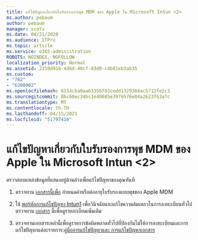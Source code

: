 ```yaml
---
title: แก้ไขปัญหาเกี่ยวกับใบรับรองการพุช MDM ของ Apple ใน Microsoft Intun <2>
ms.author: pebaum
author: pebaum
manager: scotv
ms.date: 04/21/2020
ms.audience: ITPro
ms.topic: article
ms.service: o365-administration
ROBOTS: NOINDEX, NOFOLLOW
localization_priority: Normal
ms.assetid: 2259d916-4d6d-40cf-83d0-c4b81eb3ab35
ms.custom:
- "782"
- "6200002"
ms.openlocfilehash: 8154cba0aa63356f83cedd1329366ac5712fe2c3
ms.sourcegitcommit: 8bc60ec34bc1e40685e3976576e04a2623f63a7c
ms.translationtype: MT
ms.contentlocale: th-TH
ms.lasthandoff: 04/15/2021
ms.locfileid: "51797416"
---
```

# <a name="troubleshoot-issues-with-apple-mdm-push-certificate-in-microsoft-intune"></a>แก้ไขปัญหาเกี่ยวกับใบรับรองการพุช MDM ของ Apple ใน Microsoft Intun <2>

ตรวจสอบแหล่งข้อมูลที่แสดงอยู่ด้านล่างเพื่อแก้ไขปัญหาของคุณทันที
  
1. ตรวจทาน [เอกสารนี้เพื่อ](https://docs.microsoft.com/intune/apple-mdm-push-certificate-get) กําหนดค่าหรือต่ออายุใบรับรองแบบพุชของ Apple MDM

2. ใช้ [พอร์ทัลการแก้ไขปัญหา Intun1](https://devicemanagement.microsoft.com/#blade/Microsoft_Intune_DeviceSettings/TroubleshootBlade) เพื่อวินิจฉัยและแก้ไขความล้มเหลวในการลงทะเบียนทั่วไป ตรวจทาน [เอกสาร](https://docs.microsoft.com/intune/help-desk-operators) นี้เพื่อดูรายละเอียดเพิ่มเติม

3. ตรวจทานเอกสารเหล่านี้เพื่อดูรายการข้อผิดพลาดทั่วไปที่ป้องกันไม่ให้การลงทะเบียนและการแก้ไขปัญหาแต่ละรายการ:[คู่มือการแก้ไขปัญหา](https://support.microsoft.com/help/4039809/troubleshooting-ios-device-enrollment-in-intune)[และ การแก้ไขปัญหาเอกสาร](https://docs.microsoft.com/troubleshoot/mem/intune/troubleshoot-device-enrollment-in-intune)
